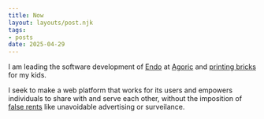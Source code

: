 ```yaml
---
title: Now
layout: layouts/post.njk
tags:
- posts
date: 2025-04-29
---
```


I am leading the software development of [Endo](/endo) at
[Agoric](https://agoric.com) and [printing bricks](/bork) for my kids.

I seek to make a web platform that works for its users and empowers individuals
to share with and serve each other, without the imposition of [false
rents](/giants) like unavoidable advertising or surveilance.

